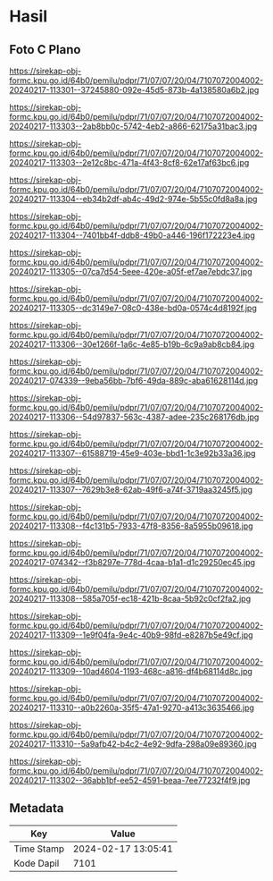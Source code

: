 # Hasil

## Foto C Plano

https://sirekap-obj-formc.kpu.go.id/64b0/pemilu/pdpr/71/07/07/20/04/7107072004002-20240217-113301--37245880-092e-45d5-873b-4a138580a6b2.jpg

https://sirekap-obj-formc.kpu.go.id/64b0/pemilu/pdpr/71/07/07/20/04/7107072004002-20240217-113303--2ab8bb0c-5742-4eb2-a866-62175a31bac3.jpg

https://sirekap-obj-formc.kpu.go.id/64b0/pemilu/pdpr/71/07/07/20/04/7107072004002-20240217-113303--2e12c8bc-471a-4f43-8cf8-62e17af63bc6.jpg

https://sirekap-obj-formc.kpu.go.id/64b0/pemilu/pdpr/71/07/07/20/04/7107072004002-20240217-113304--eb34b2df-ab4c-49d2-974e-5b55c0fd8a8a.jpg

https://sirekap-obj-formc.kpu.go.id/64b0/pemilu/pdpr/71/07/07/20/04/7107072004002-20240217-113304--7401bb4f-ddb8-49b0-a446-196f172223e4.jpg

https://sirekap-obj-formc.kpu.go.id/64b0/pemilu/pdpr/71/07/07/20/04/7107072004002-20240217-113305--07ca7d54-5eee-420e-a05f-ef7ae7ebdc37.jpg

https://sirekap-obj-formc.kpu.go.id/64b0/pemilu/pdpr/71/07/07/20/04/7107072004002-20240217-113305--dc3149e7-08c0-438e-bd0a-0574c4d8192f.jpg

https://sirekap-obj-formc.kpu.go.id/64b0/pemilu/pdpr/71/07/07/20/04/7107072004002-20240217-113306--30e1266f-1a6c-4e85-b19b-6c9a9ab8cb84.jpg

https://sirekap-obj-formc.kpu.go.id/64b0/pemilu/pdpr/71/07/07/20/04/7107072004002-20240217-074339--9eba56bb-7bf6-49da-889c-aba61628114d.jpg

https://sirekap-obj-formc.kpu.go.id/64b0/pemilu/pdpr/71/07/07/20/04/7107072004002-20240217-113306--54d97837-563c-4387-adee-235c268176db.jpg

https://sirekap-obj-formc.kpu.go.id/64b0/pemilu/pdpr/71/07/07/20/04/7107072004002-20240217-113307--61588719-45e9-403e-bbd1-1c3e92b33a36.jpg

https://sirekap-obj-formc.kpu.go.id/64b0/pemilu/pdpr/71/07/07/20/04/7107072004002-20240217-113307--7629b3e8-62ab-49f6-a74f-3719aa3245f5.jpg

https://sirekap-obj-formc.kpu.go.id/64b0/pemilu/pdpr/71/07/07/20/04/7107072004002-20240217-113308--f4c131b5-7933-47f8-8356-8a5955b09618.jpg

https://sirekap-obj-formc.kpu.go.id/64b0/pemilu/pdpr/71/07/07/20/04/7107072004002-20240217-074342--f3b8297e-778d-4caa-b1a1-d1c29250ec45.jpg

https://sirekap-obj-formc.kpu.go.id/64b0/pemilu/pdpr/71/07/07/20/04/7107072004002-20240217-113308--585a705f-ec18-421b-8caa-5b92c0cf2fa2.jpg

https://sirekap-obj-formc.kpu.go.id/64b0/pemilu/pdpr/71/07/07/20/04/7107072004002-20240217-113309--1e9f04fa-9e4c-40b9-98fd-e8287b5e49cf.jpg

https://sirekap-obj-formc.kpu.go.id/64b0/pemilu/pdpr/71/07/07/20/04/7107072004002-20240217-113309--10ad4604-1193-468c-a816-df4b68114d8c.jpg

https://sirekap-obj-formc.kpu.go.id/64b0/pemilu/pdpr/71/07/07/20/04/7107072004002-20240217-113310--a0b2260a-35f5-47a1-9270-a413c3635466.jpg

https://sirekap-obj-formc.kpu.go.id/64b0/pemilu/pdpr/71/07/07/20/04/7107072004002-20240217-113310--5a9afb42-b4c2-4e92-9dfa-298a09e89360.jpg

https://sirekap-obj-formc.kpu.go.id/64b0/pemilu/pdpr/71/07/07/20/04/7107072004002-20240217-113302--36abb1bf-ee52-4591-beaa-7ee77232f4f9.jpg


## Metadata

| Key        | Value               |
| ---------- | ------------------- |
| Time Stamp | 2024-02-17 13:05:41 |
| Kode Dapil | 7101                |



